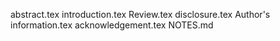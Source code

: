 abstract.tex
introduction.tex
Review.tex
disclosure.tex
Author's information.tex
acknowledgement.tex
NOTES.md